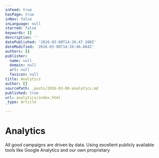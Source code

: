 ```yaml
---
inFeed: true
hasPage: true
inNav: false
inLanguage: null
starred: false
keywords: []
description: ''
datePublished: '2016-03-08T14:26:47.200Z'
dateModified: '2016-03-08T14:26:46.884Z'
authors: []
publisher:
  name: null
  domain: null
  url: null
  favicon: null
title: Analytics
author: []
sourcePath: _posts/2016-03-08-analytics.md
published: true
url: analytics/index.html
_type: Article

---
```

# Analytics

All good campaigns are driven by data. Using excellent publicly available tools like Google Analytics and our own proprietary